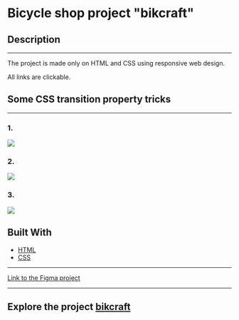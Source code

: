 # Bicycle shop project "bikcraft"

## Description
___
The project is made only on HTML and CSS using responsive web design.

All links are clickable.

## Some CSS transition property tricks
___
### 1. 
   ![](https://github.com/AndreyLuchko/project-bikcraft/blob/main/record1.gif)
### 2.
![](https://github.com/AndreyLuchko/project-bikcraft/blob/main/record2.gif)
### 3.
![](https://github.com/AndreyLuchko/project-bikcraft/blob/main/record3.gif)

## Built With

* [HTML](https://developer.mozilla.org/en-US/docs/Web/HTML)
* [CSS](https://developer.mozilla.org/en-US/docs/Web/CSS)
___
[Link to the Figma project
](https://www.figma.com/file/bJB1C49cjFJ1GjofsCNzl8/bikcraft?node-id=0%3A1&t=bV8lJw1gX7Tp8WTH-1)
___

## Explore the project [bikcraft](https://andreyluchko.github.io/project-bikcraft/)